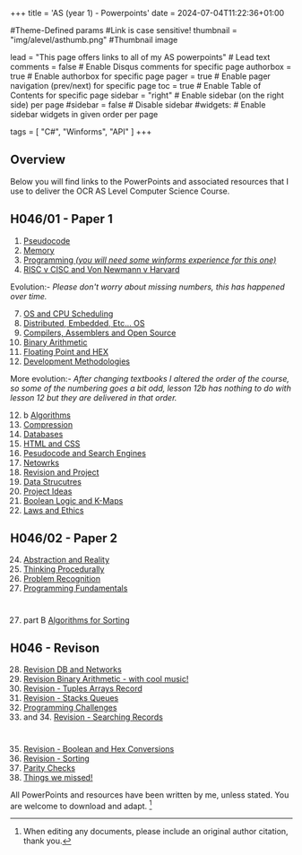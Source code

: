 +++
title = 'AS (year 1) - Powerpoints'
date = 2024-07-04T11:22:36+01:00

#Theme-Defined params
#Link is case sensitive!
thumbnail = "img/alevel/asthumb.png" #Thumbnail image

lead = "This page offers links to all of my AS powerpoints" # Lead text
comments = false # Enable Disqus comments for specific page
authorbox = true # Enable authorbox for specific page
pager = true # Enable pager navigation (prev/next) for specific page
toc = true # Enable Table of Contents for specific page
sidebar = "right" # Enable sidebar (on the right side) per page
#sidebar = false # Disable sidebar 
#widgets: # Enable sidebar widgets in given order per page

tags = [ "C#", "Winforms", "API" ]
+++

## Overview

Below you will find links to the PowerPoints and associated resources that I use to deliver the OCR AS Level Computer Science Course.  

## H046/01 - Paper 1
1. [Pseudocode](https://drive.google.com/drive/folders/1TA3QBl5VfzlzwvbfszBcnczfc5ZHTmis?usp=sharing)
2. [Memory](https://drive.google.com/drive/folders/1kCPg0DfRjsyU-q0tJ9wPb4XEpjnS4BJ4?usp=drive_link)
3. [Programming *(you will need some winforms experience for this one)*](https://drive.google.com/drive/folders/17IWqWrjRE4w3tQQ6bizbmdWehHdB_WcI?usp=sharing)
4. [RISC v CISC and Von Newmann v Harvard](https://drive.google.com/drive/folders/1BM5usvSLoF_8c6amCd9sNSd7yl36oluE?usp=sharing)


Evolution:- *Please don't worry about missing numbers, this has happened over time.*

7. [OS and CPU Scheduling](https://drive.google.com/drive/folders/1xuRGSXXul2U4mJXJNMTmwx5XooUCbt98?usp=sharing)
8. [Distributed, Embedded, Etc... OS](https://drive.google.com/drive/folders/12x9-SKyeTgz0IfRie7MSpzIM7iEmYB92?usp=sharing)
9. [Compilers, Assemblers and Open Source](https://drive.google.com/drive/folders/1cnDWOPPPRLEnA5Z3lHvRq2k2Oavl6a2t?usp=drive_link)
10. [Binary Arithmetic](https://drive.google.com/drive/folders/1zMKlBbsmDxGoayOKotoZHRYwKFLLpw8P?usp=drive_link)
11. [Floating Point and HEX](https://drive.google.com/drive/folders/10DHxsKHPPfiZjM2UFEKmDvjL_sLfiNj6?usp=sharing)
12. [Development Methodologies](https://drive.google.com/drive/folders/1El_wpiLgmsnBJm2BeZbKbwCnq-pFkHpn?usp=sharing)

More evolution:- *After changing textbooks I altered the order of the course, so some of the numbering goes a bit odd, lesson 12b has nothing to do with lesson 12 but they are delivered in that order.*

12. b [Algorithms](https://drive.google.com/drive/folders/1k9HD3s5H4t1waWGSPjqVZEzcKahx1uef?usp=sharing) 
13. [Compression](https://drive.google.com/drive/folders/1Or6WiGMj6XIBuiVJVp5iAWSMKdwmNUjq?usp=sharing)
14. [Databases](https://drive.google.com/drive/folders/1YXZ2JnBMu4Muyqe3gU82HbAosezPpo7j?usp=drive_link)
15. [HTML and CSS](https://drive.google.com/drive/folders/1qhvZEQfkdNaNRW8GA19ZpbNdEQuNaXPL?usp=drive_link)
16. [Pesudocode and Search Engines](https://drive.google.com/drive/folders/1jjErDnJxXxgqX664R_w4NMRf0YgSVxdk?usp=drive_link)
17. [Netowrks](https://drive.google.com/drive/folders/1S_22nbl0vx31jKR3VavVE-QclFRwhOz3?usp=sharing)
18. [Revision and Project](https://drive.google.com/drive/folders/1PLbeICsP7RF6BCTuJT9cMkgImqkWFRJX?usp=drive_link)
19. [Data Strucutres](https://drive.google.com/drive/folders/1EJ2w2k0WOSo5Fy5-8t8WkQfEQXILHepI?usp=drive_link)
20. [Project Ideas](https://drive.google.com/drive/folders/1fZ8R2wmD_mP-1Bs45aNy-EIm6W-SRK-3?usp=drive_link)
21. [Boolean Logic and K-Maps](https://drive.google.com/drive/folders/1tgmXt58joMLQGC7Df45RwdUgM9M0KfQi?usp=drive_link)
23. [Laws and Ethics](https://drive.google.com/drive/folders/1fmL6SZfZXZo-AhnW2w-L4HUQgniANEGG?usp=sharing)

## H046/02 - Paper 2

24. [Abstraction and Reality](https://drive.google.com/drive/folders/1JXYMY78DGNm-1pstraLGuXzG3gi-MPB4?usp=sharing)
25. [Thinking Procedurally](https://drive.google.com/drive/folders/1fIntSfBhNOfF6mKel92SRqExFNZeDGVA?usp=drive_link)
26. [Problem Recognition](https://drive.google.com/drive/folders/1x1RXd3TjNQy-IKV5ko_pHqzNiFd5BA-u?usp=drive_link)
27. [Programming Fundamentals](https://drive.google.com/drive/folders/1tIMYM5EseugwdjArmxpBH-vlia6WoQci?usp=drive_link)
#
27. part B [Algorithms for Sorting](https://drive.google.com/drive/folders/1OH0k_43fXlxOZAtJ-4l7CZdYgGYeFbX2?usp=drive_link)

## H046 - Revison

28. [Revision DB and Networks](https://drive.google.com/drive/folders/1c5lISaRHM-4ATqj95deOqSIq3DIRn8Qs?usp=drive_link)
29. [Revision Binary Arithmetic - with cool music!](https://drive.google.com/drive/folders/1i413G0KZurEkq4gxNtZIRlpzaFE519RI?usp=drive_link)
30. [Revision - Tuples Arrays Record](https://drive.google.com/drive/folders/15CHS7zWCSb0XZ0Lyc8yVvtzG0IEBT1Uk?usp=drive_link)
31. [Revision - Stacks Queues](https://drive.google.com/drive/folders/1YIvOOuT-nN3ExEXnarBxssR3v1wTvgDt?usp=drive_link)
32. [Programming Challenges](https://drive.google.com/drive/folders/1BUtV8w3b6xxoZhre7O3HgBnAZLsmDFgD?usp=drive_link)
33. and 34. [Revision - Searching Records](https://drive.google.com/drive/folders/1BUtV8w3b6xxoZhre7O3HgBnAZLsmDFgD?usp=drive_link)
#
35. [Revision - Boolean and Hex Conversions](https://drive.google.com/drive/folders/1c8E4uaolCT0w1ZuLQvqFPeYEVNg2QlEi?usp=drive_link)
37. [Revision - Sorting](https://drive.google.com/drive/folders/19wY33CKq7pT6WSV3ZHzL9TrZ4KKqN6k9?usp=drive_link)
38. [Parity Checks](https://drive.google.com/drive/folders/1GhQ6pqfqd__-YwTdBDw3oPIxoYdDxpr5?usp=drive_link)
39. [Things we missed!](https://drive.google.com/drive/folders/1_5APNc1h5qY4uo4pwmSxRHVUqNeNqISW?usp=drive_link)






All PowerPoints and resources have been written by me, unless stated.  You are welcome to download and adapt. [^*]





[^*]: When editing any documents, please include an original author citation, thank you. 

